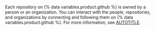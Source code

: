 Each repository on {% data variables.product.github %} is owned by a person or an organization. You can interact with the people, repositories, and organizations by connecting and following them on {% data variables.product.github %}. For more information, see [AUTOTITLE](/get-started/start-your-journey/finding-inspiration-on-github).
